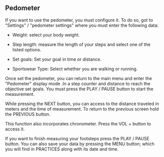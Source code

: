 ## Pedometer

If you want to use the pedometer, you must configure it. To do so, got to "Settings" / "pedometer settings" where you must enter the following data:

* Weight: select your body weight.

* Step length: measure the length of your steps and select one of the listed options.

* Set goals: Set your goal in time or distance.

* Sportswear Type: Select whether you are walking or running.

Once set the pedometer, you can return to the main menu and enter the "Pedometer" display mode .In a step counter and distance to reach the objective set goals. You must press the PLAY / PAUSE button to start the measurement.

While pressing the NEXT button, you can access to the distance traveled in meters and the time of measurement. To return to the previous screen hold the PREVIOUS button. 

This function also incorporates chronometer. Press the VOL + button to access it.

If you want to finish measuring your footsteps press the PLAY / PAUSE button. You can also save your data by pressing the MENU button; which you will find in PRACTICES along with its date and time.
